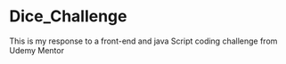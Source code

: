 # Dice_Challenge
This is my response to a front-end and java Script coding challenge from Udemy Mentor
